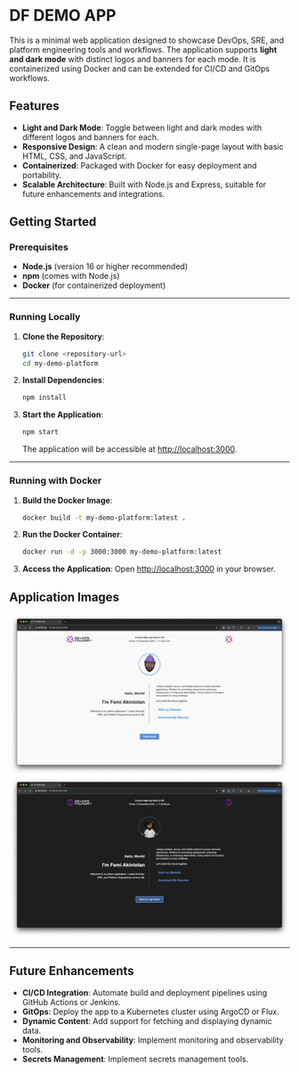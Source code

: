 # DF DEMO APP

This is a minimal web application designed to showcase DevOps, SRE, and platform engineering tools and workflows. The application supports **light and dark mode** with distinct logos and banners for each mode. It is containerized using Docker and can be extended for CI/CD and GitOps workflows.

## Features
- **Light and Dark Mode**: Toggle between light and dark modes with different logos and banners for each.
- **Responsive Design**: A clean and modern single-page layout with basic HTML, CSS, and JavaScript.
- **Containerized**: Packaged with Docker for easy deployment and portability.
- **Scalable Architecture**: Built with Node.js and Express, suitable for future enhancements and integrations.


## Getting Started

### Prerequisites
- **Node.js** (version 16 or higher recommended)
- **npm** (comes with Node.js)
- **Docker** (for containerized deployment)

---

### Running Locally

1. **Clone the Repository**:
   ```bash
   git clone <repository-url>
   cd my-demo-platform
   ```

2. **Install Dependencies**:
   ```bash
   npm install
   ```

3. **Start the Application**:
   ```bash
   npm start
   ```
   The application will be accessible at [http://localhost:3000](http://localhost:3000).

---

### Running with Docker

1. **Build the Docker Image**:
   ```bash
   docker build -t my-demo-platform:latest .
   ```

2. **Run the Docker Container**:
   ```bash
   docker run -d -p 3000:3000 my-demo-platform:latest
   ```

3. **Access the Application**:
   Open [http://localhost:3000](http://localhost:3000) in your browser.


## Application Images
![Light Mode](./docs/images/01-light-mode.png)
![Dark Mode](./docs/images/02-dark-mode.png)

---

## Future Enhancements
- **CI/CD Integration**: Automate build and deployment pipelines using GitHub Actions or Jenkins.
- **GitOps**: Deploy the app to a Kubernetes cluster using ArgoCD or Flux.
- **Dynamic Content**: Add support for fetching and displaying dynamic data.
- **Monitoring and Observability**: Implement monitoring and observability tools.
- **Secrets Management**: Implement secrets management tools.


